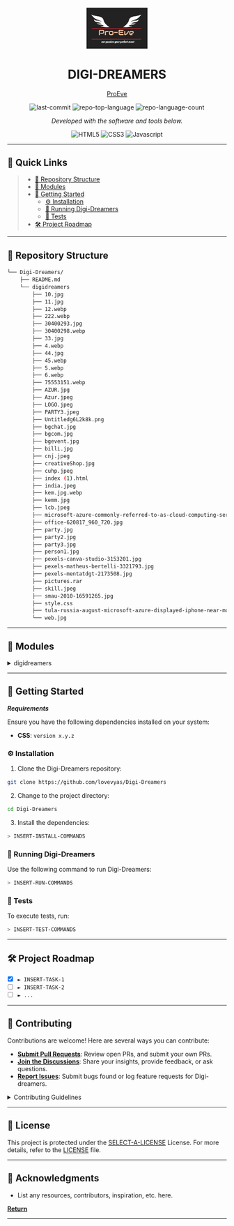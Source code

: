 <p align="center">
  <a href="http://pro-eve.s3-website-us-east-1.amazonaws.com"> <img src="digidreamers/LOGO.jpeg" width="140" /></a>
</p>

 

<p align="center">
    <h1 align="center">DIGI-DREAMERS</h1>
</p>

<p align="center">
  <a href="http://pro-eve.s3-website-us-east-1.amazonaws.com">ProEve</a>
</p>



<p align="center">
	<img src="https://img.shields.io/github/last-commit/lovevyas/Digi-Dreamers?style=flat&logo=git&logoColor=white&color=0080ff" alt="last-commit">
	<img src="https://img.shields.io/github/languages/top/lovevyas/Digi-Dreamers?style=flat&color=0080ff" alt="repo-top-language">
	<img src="https://img.shields.io/github/languages/count/lovevyas/Digi-Dreamers?style=flat&color=0080ff" alt="repo-language-count">
<p>
<p align="center">
		<em>Developed with the software and tools below.</em>
</p>
<p align="center">
	<img src="https://img.shields.io/badge/HTML5-E34F26?style=for-the-badge&logo=html5&logoColor=white" alt="HTML5">
  <img src="https://img.shields.io/badge/CSS3-1572B6?style=for-the-badge&logo=css3&logoColor=white" alt="CSS3">
  <img src="https://img.shields.io/badge/Javascript-F0DB4F?style=for-the-badge&labelColor=black&logo=javascript&logoColor=F0DB4F" alt="Javascript">
</p>
<hr>

## 🔗 Quick Links


> - [📂 Repository Structure](#-repository-structure)
> - [🧩 Modules](#-modules)
> - [🚀 Getting Started](#-getting-started)
>   - [⚙️ Installation](#️-installation)
>   - [🤖 Running Digi-Dreamers](#-running-Digi-Dreamers)
>   - [🧪 Tests](#-tests)
> - [🛠 Project Roadmap](#-project-roadmap)


---


## 📂 Repository Structure

```sh
└── Digi-Dreamers/
    ├── README.md
    └── digidreamers
        ├── 10.jpg
        ├── 11.jpg
        ├── 12.webp
        ├── 222.webp
        ├── 30400293.jpg
        ├── 30400298.webp
        ├── 33.jpg
        ├── 4.webp
        ├── 44.jpg
        ├── 45.webp
        ├── 5.webp
        ├── 6.webp
        ├── 75553151.webp
        ├── AZUR.jpg
        ├── Azur.jpeg
        ├── LOGO.jpeg
        ├── PARTY3.jpeg
        ├── Untitledg6L2k8k.png
        ├── bgchat.jpg
        ├── bgcom.jpg
        ├── bgevent.jpg
        ├── billi.jpg
        ├── cnj.jpeg
        ├── creativeShop.jpg
        ├── cuhp.jpeg
        ├── index (1).html
        ├── india.jpeg
        ├── kem.jpg.webp
        ├── kemm.jpg
        ├── lcb.jpeg
        ├── microsoft-azure-commonly-referred-to-as-cloud-computing-service-created-building-testing-deploying-managing-205580204.jpg
        ├── office-620817_960_720.jpg
        ├── party.jpg
        ├── party2.jpg
        ├── party3.jpg
        ├── person1.jpg
        ├── pexels-canva-studio-3153201.jpg
        ├── pexels-matheus-bertelli-3321793.jpg
        ├── pexels-mentatdgt-2173508.jpg
        ├── pictures.rar
        ├── skill.jpeg
        ├── smau-2010-16591265.jpg
        ├── style.css
        ├── tula-russia-august-microsoft-azure-displayed-iphone-near-modern-laptop-red-background-tula-russia-august-microsoft-azure-157666716.jpg
        └── web.jpg
```

---

## 🧩 Modules

<details closed><summary>digidreamers</summary>

| File                                                                                                | Summary                                                 |
| ---                                                                                                 | ---                                                     |
| [index (1).html](https://github.com/lovevyas/Digi-Dreamers/blob/master/digidreamers/index (1).html) | HTTP error 401 for prompt `digidreamers/index (1).html` |
| [style.css](https://github.com/lovevyas/Digi-Dreamers/blob/master/digidreamers/style.css)           | HTTP error 401 for prompt `digidreamers/style.css`      |

</details>

---

## 🚀 Getting Started

***Requirements***

Ensure you have the following dependencies installed on your system:

* **CSS**: `version x.y.z`

### ⚙️ Installation

1. Clone the Digi-Dreamers repository:

```sh
git clone https://github.com/lovevyas/Digi-Dreamers
```

2. Change to the project directory:

```sh
cd Digi-Dreamers
```

3. Install the dependencies:

```sh
> INSERT-INSTALL-COMMANDS
```

### 🤖 Running Digi-Dreamers

Use the following command to run Digi-Dreamers:

```sh
> INSERT-RUN-COMMANDS
```

### 🧪 Tests

To execute tests, run:

```sh
> INSERT-TEST-COMMANDS
```

---

## 🛠 Project Roadmap

- [X] `► INSERT-TASK-1`
- [ ] `► INSERT-TASK-2`
- [ ] `► ...`

---

## 🤝 Contributing

Contributions are welcome! Here are several ways you can contribute:

- **[Submit Pull Requests](https://github.com/lovevyas/Digi-Dreamers/blob/main/CONTRIBUTING.md)**: Review open PRs, and submit your own PRs.
- **[Join the Discussions](https://github.com/lovevyas/Digi-Dreamers/discussions)**: Share your insights, provide feedback, or ask questions.
- **[Report Issues](https://github.com/lovevyas/Digi-Dreamers/issues)**: Submit bugs found or log feature requests for Digi-dreamers.

<details closed>
    <summary>Contributing Guidelines</summary>

1. **Fork the Repository**: Start by forking the project repository to your GitHub account.
2. **Clone Locally**: Clone the forked repository to your local machine using a Git client.
   ```sh
   git clone https://github.com/lovevyas/Digi-Dreamers
   ```
3. **Create a New Branch**: Always work on a new branch, giving it a descriptive name.
   ```sh
   git checkout -b new-feature-x
   ```
4. **Make Your Changes**: Develop and test your changes locally.
5. **Commit Your Changes**: Commit with a clear message describing your updates.
   ```sh
   git commit -m 'Implemented new feature x.'
   ```
6. **Push to GitHub**: Push the changes to your forked repository.
   ```sh
   git push origin new-feature-x
   ```
7. **Submit a Pull Request**: Create a PR against the original project repository. Clearly describe the changes and their motivations.

Once your PR is reviewed and approved, it will be merged into the main branch.

</details>

---

## 📄 License

This project is protected under the [SELECT-A-LICENSE](https://choosealicense.com/licenses) License. For more details, refer to the [LICENSE](https://choosealicense.com/licenses/) file.

---

## 👏 Acknowledgments

- List any resources, contributors, inspiration, etc. here.

[**Return**](#-quick-links)

---
